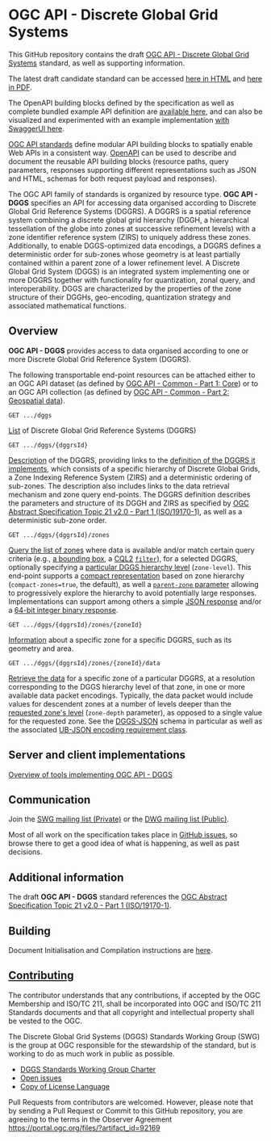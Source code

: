 # OGC API - Discrete Global Grid Systems

This GitHub repository contains the draft [OGC API - Discrete Global Grid Systems](https://ogcapi.ogc.org/dggs/) standard, as well as supporting information.

The latest draft candidate standard can be accessed [here in HTML](https://docs.ogc.org/DRAFTS/21-038.html) and [here in PDF](https://docs.ogc.org/DRAFTS/21-038.pdf).

The OpenAPI building blocks defined by the specification as well as complete bundled example API definition are [available here](https://github.com/opengeospatial/ogcapi-discrete-global-grid-systems/tree/master/openapi), and can also be visualized and experimented with an example implementation [with SwaggerUI here](https://petstore.swagger.io/?url=https://raw.githubusercontent.com/opengeospatial/ogcapi-discrete-global-grid-systems/master/openapi/ogcapi-dggs-1.bundled.json).

[OGC API standards](https://ogcapi.ogc.org/) define modular API building blocks to spatially enable Web APIs
in a consistent way. [OpenAPI](https://openapis.org) can be used to describe and document the reusable API building blocks (resource paths, query parameters, responses supporting different representations such as JSON and HTML, schemas for both request payload and responses).

The OGC API family of standards is organized by resource type. **OGC API - DGGS** specifies an API for accessing data organised according to Discrete Global Grid Reference Systems (DGGRS).
A DGGRS is a spatial reference system combining a discrete global grid hierarchy (DGGH, a hierarchical tessellation of the globe into zones at successive refinement levels) with a zone identifier reference system (ZIRS) to uniquely address these zones.
Additionally, to enable DGGS-optimized data encodings, a DGGRS defines a deterministic order for sub-zones whose geometry is at least partially contained within a parent zone of a lower refinement level.
A Discrete Global Grid System (DGGS) is an integrated system implementing one or more DGGRS together with functionality for quantization, zonal query, and interoperability.
DGGS are characterized by the properties of the zone structure of their DGGHs, geo-encoding, quantization strategy and associated mathematical functions.

## Overview

**OGC API - DGGS** provides access to data organised according to one or more Discrete Global Grid Reference System (DGGRS).

The following transportable end-point resources can be attached either to an OGC API dataset (as defined by [OGC API - Common - Part 1: Core](http://docs.ogc.org/DRAFTS/19-072.html)) or to an OGC API collection (as defined by [OGC API - Common - Part 2: Geospatial data](http://docs.ogc.org/DRAFTS/20-024.html)).

```
GET .../dggs
```

[List](https://docs.ogc.org/DRAFTS/21-038.html#_listing_available_dggrs_dggs) of Discrete Global Grid Reference Systems (DGGRS)

```
GET .../dggs/{dggrsId}
```

[Description](https://docs.ogc.org/DRAFTS/21-038.html#_discrete_global_grid_reference_system_information_dggsdggrsid) of the DGGRS, providing links to the [definition of the DGGRS it implements](https://github.com/opengeospatial/ogcapi-discrete-global-grid-systems/blob/master/core/schemas/dggrs-definition/dggrs-definition-proposed.json), which consists of a specific hierarchy of Discrete Global Grids, a Zone Indexing Reference System (ZIRS) and a deterministic ordering of sub-zones.
The description also includes links to the data retrieval mechanism and zone query end-points.
The DGGRS definition describes the parameters and structure of its DGGH and ZIRS as specified by [OGC Abstract Specification Topic 21 v2.0 - Part 1 (ISO/19170-1)](https://docs.ogc.org/as/20-040r3/20-040r3.html),
as well as a deterministic sub-zone order.

```
GET .../dggs/{dggrsId}/zones
```

[Query the list of zones](https://docs.ogc.org/DRAFTS/21-038.html#_requirement_class_zone_query) where data is available and/or match certain query criteria (e.g., [a bounding box](https://docs.ogc.org/DRAFTS/21-038.html#_parameter_bbox), a [CQL2](http://docs.ogc.org/DRAFTS/21-065.html) [`filter`](https://docs.ogc.org/DRAFTS/21-038.html#_requirement_class_filtering_zone_queries_with_cql2)), for a selected DGGRS, optionally specifying a [particular DGGS hierarchy level](https://docs.ogc.org/DRAFTS/21-038.html#_parameter_zone_level) (`zone-level`).
This end-point supports a [compact representation](https://docs.ogc.org/DRAFTS/21-038.html#_parameter_compact_zones) based on zone hierarchy (`compact-zones=true`, the default), as well a [`parent-zone` parameter](https://docs.ogc.org/DRAFTS/21-038.html#_parameter_parent_zone_for_hierarchical_exploration) allowing to progressively explore the hierarchy to avoid potentially large responses.
Implementations can support among others a simple [JSON response](https://docs.ogc.org/DRAFTS/21-038.html#rc_zone-json) and/or a [64-bit integer binary response](https://docs.ogc.org/DRAFTS/21-038.html#rc_zone-binary64bit).

```
GET .../dggs/{dggrsId}/zones/{zoneId}
```

[Information](https://docs.ogc.org/DRAFTS/21-038.html#_retrieving_zone_information_dggsdggrsidzoneszoneid) about a specific zone for a specific DGGRS, such as its geometry and area.

```
GET .../dggs/{dggrsId}/zones/{zoneId}/data
```

[Retrieve the data](https://docs.ogc.org/DRAFTS/21-038.html#_requirement_class_data_retrieval) for a specific zone of a particular DGGRS, at a resolution corresponding to the DGGS hierarchy level of that zone, in one or more available data packet encodings.
Typically, the data packet would include values for descendent zones at a number of levels deeper than the [requested zone's level](https://docs.ogc.org/DRAFTS/21-038.html#_requirement_class_data_custom_depths) (`zone-depth` parameter), as opposed to a single value for the requested zone.
See the [DGGS-JSON](https://docs.ogc.org/DRAFTS/21-038.html#rc_data-json) schema in particular as well as the associated [UB-JSON encoding requirement class](https://docs.ogc.org/DRAFTS/21-038.html#rc_data-ubjson).

## Server and client implementations

[Overview of tools implementing OGC API - DGGS](implementations/README.adoc)

## Communication

Join the [SWG mailing list (Private)](https://lists.ogc.org/mailman/listinfo/dggs.swg) or the [DWG mailing list (Public)](https://lists.ogc.org/mailman/listinfo/dggs.dwg).

Most of all work on the specification takes place in [GitHub issues](https://github.com/opengeospatial/ogcapi-discrete-global-grid-systems/issues),
so browse there to get a good idea of what is happening, as well as past decisions.


## Additional information

The draft **OGC API - DGGS** standard references the [OGC Abstract Specification Topic 21 v2.0 - Part 1 (ISO/19170-1)](https://docs.ogc.org/as/20-040r3/20-040r3.html).

## Building

Document Initialisation and Compilation instructions are [here](https://github.com/opengeospatial/ogcapi-discrete-global-grid-systems/blob/master/building.adoc).

## [Contributing](CONTRIBUTING.md)

The contributor understands that any contributions, if accepted by the OGC Membership and ISO/TC 211, shall be incorporated into OGC and ISO/TC 211 Standards documents and that all copyright and intellectual property shall be vested to the OGC.

The Discrete Global Grid Systems (DGGS) Standards Working Group (SWG) is the group at OGC responsible for the stewardship of the standard, but is working to do as much work in public as possible.

* [DGGS Standards Working Group Charter](https://www.ogc.org/projects/groups/dggsswg)
* [Open issues](https://github.com/opengeospatial/ogcapi-discrete-global-grid-systems/issues)
* [Copy of License Language](https://raw.githubusercontent.com/opengeospatial/ogcapi-discrete-global-grid-systems/master/LICENSE)

Pull Requests from contributors are welcomed. However, please note that by sending a Pull Request or Commit to this GitHub repository, you are agreeing to the terms in the Observer Agreement https://portal.ogc.org/files/?artifact_id=92169

